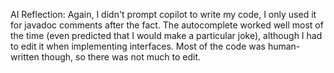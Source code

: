 AI Reflection:
Again, I didn't prompt copilot to write my code, I only used it for javadoc comments after the fact.
The autocomplete worked well most of the time (even predicted that I would make a particular joke), although I had to edit it when implementing interfaces.
Most of the code was human-written though, so there was not much to edit.
